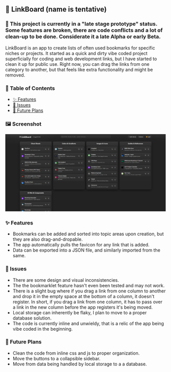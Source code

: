 ## 🔗 LinkBoard  (name is tentative) 
### 🚧 This project is currently in a "late stage prototype" status. Some features are broken, there are code conflicts and a lot of clean-up to be done. Considerate it a late Alpha or early Beta.

LinkBoard is an app to create lists of often used bookmarks for specific niches or projects. It started as a quick and dirty vibe coded project superficially for coding and web development links, but I have started to clean it up for public use. Right now, you can drag the links from one category to another, but that feels like extra functionality and might be removed.

### 📑 Table of Contents
- [✨ Features](#-features)
- [🐞 Issues](#-issues)
- [🧭 Future Plans](#-future-plans)

### 🖼️ Screenshot
![App screenshot](https://raw.githubusercontent.com/KevanMacGee/LinkBoard/refs/heads/master/screenshots/Screenshot2025-09-26-192559.png)

### ✨ Features
- Bookmarks can be added and sorted into topic areas upon creation, but they are also drag-and-dropable.
- The app automatically pulls the favicon for any link that is added.
- Data can be exported into a JSON file, and similarly imported from the same.

### 🐞 Issues
- There are some design and visual inconsistencies.
- The the bookmarklet feature hasn't even been tested and may not work.
- There is a slight bug where if you drag a link from one column to another and drop it in the empty space at the bottom of a column, it doesn't register. In short, if you drag a link from one column, it has to pass over a link in the new column before the app registers it's being moved.
- Local storage can inherently be flaky, I plan to move to a proper database solution.
- The code is currently inline and unwieldy, that is a relic of the app being vibe coded in the beginning.

### 🧭 Future Plans
- Clean the code from inline css and js to proper organization.
- Move the buttons to a collapsible sidebar.
- Move from data being handled by local storage to a a database.
